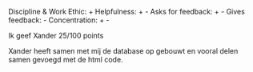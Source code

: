 Discipline & Work Ethic: +
Helpfulness: + -
Asks for feedback: + -
Gives feedback: -
Concentration: + -

Ik geef Xander 25/100 points

Xander heeft samen met mij de database op gebouwt en vooral delen samen gevoegd met de html code.